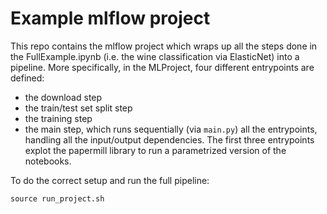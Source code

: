 # Example mlflow project
This repo contains the mlflow project which wraps up all the steps done in the FullExample.ipynb (i.e. the wine classification via ElasticNet) into a pipeline.
More specifically, in the MLProject, four different entrypoints are defined: 
- the download step
- the train/test set split step
- the training step
- the main step, which runs sequentially (via `main.py`) all the entrypoints, handling all the input/output dependencies.
The first three entrypoints explot the papermill library to run a parametrized version of the notebooks. 

To do the correct setup and run the full pipeline:
```
source run_project.sh
```